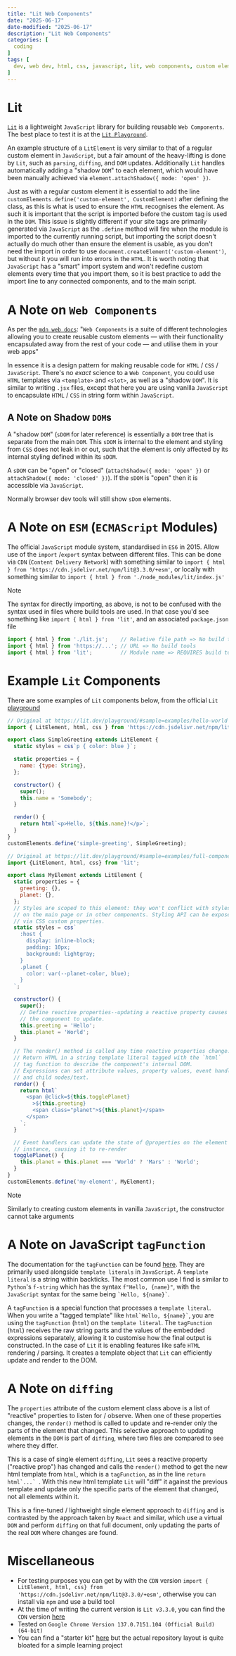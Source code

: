 ```yaml
---
title: "Lit Web Components"
date: "2025-06-17"
date-modified: "2025-06-17"
description: "Lit Web Components"
categories: [
  coding
]
tags: [
  dev, web dev, html, css, javascript, lit, web components, custom element, shadow dom, diffing, esm, ecma script modules, react, reactive property, reactive prop, tagFunction, tag function, template literal, template
]
---
```


# Lit
[`Lit`](https://lit.dev/) is a lightweight `JavaScript` library for building reusable `Web Components`. The best place to test it is at the [`Lit Playground`](https://lit.dev/playground/#sample=examples/hello-world).

An example structure of a `LitElement` is very similar to that of a regular custom element in `JavaScript`, but a fair amount of the heavy-lifting is done by `Lit`, such as `parsing`, `diffing`, and `DOM` updates. Additionally `Lit` handles automatically adding a "shadow `DOM`" to each element, which would have been manually achieved via `element.attachShadow({ mode: 'open' })`.

Just as with a regular custom element it is essential to add the line `customElements.define('custom-element', CustomElement)` after defining the class, as this is what is used to ensure the `HTML` recognises the element. As such it is important that the script is imported before the custom tag is used in the `DOM`. This issue is slightly different if your site tags are primarily generated via `JavaScript` as the `.define` method will fire when the module is imported to the currently running script, but importing the script doesn't actually do much other than ensure the element is usable, as you don't need the import in order to use `document.createElement('custom-element')`, but without it you will run into errors in the `HTML`. It is worth noting that `JavaScript` has a "smart" import system and won't redefine custom elements every time that you import them, so it is best practice to add the import line to any connected components, and to the main script.

# A Note on `Web Components`
As per the [`mdn web docs`](https://developer.mozilla.org/en-US/docs/Web/API/Web_components): "`Web Components` is a suite of different technologies allowing you to create reusable custom elements — with their functionality encapsulated away from the rest of your code — and utilise them in your web apps"

In essence it is a design pattern for making reusable code for `HTML` / `CSS` / `JavaScript`. There's no *exact* science to a `Web Component`, you could use `HTML` templates via `<template>` and `<slot>`, as well as a "shadow `DOM`". It is similar to writing `.jsx` files, except that here you are using vanilla `JavaScript` to encapsulate `HTML` / `CSS` in string form within `JavaScript`.

## A Note on Shadow `DOM`s
A "shadow `DOM`" (`sDOM` for later reference) is essentially a `DOM` tree that is separate from the main `DOM`. This `sDOM` is internal to the element and styling from `CSS` does not leak in or out, such that the element is only affected by its internal styling defined within its `sDOM`.

A `sDOM` can be "open" or "closed" (`attachShadow({ mode: 'open' })` or `attachShadow({ mode: 'closed' })`). If the `sDOM` is "open" then it is accessible via `JavaScript`.

Normally browser dev tools will still show `sDom` elements.

# A Note on `ESM` (`ECMAScript` Modules)
The official `JavaScript` module system, standardised in `ES6` in 2015. Allow use of the `import` /`export` syntax between different files. This can be done via `CDN` (`Content Delivery Network`) with something similar to `import { html } from 'https://cdn.jsdelivr.net/npm/lit@3.3.0/+esm'`, or locally with something similar to `import { html } from './node_modules/lit/index.js'`

> [!NOTE]
> The syntax for directly importing, as above, is not to be confused with the syntax used in files where build tools are used. In that case you'd see something like `import { html } from 'lit'`, and an associated `package.json` file
> ```javascript
> import { html } from './lit.js';    // Relative file path => No build tools
> import { html } from 'https://...'; // URL => No build tools
> import { html } from 'lit';         // Module name => REQUIRES build tools
> ```

# Example `Lit` Components
There are some examples of `Lit` components below, from the official `Lit` [playground](https://lit.dev/playground/)

```javascript
// Original at https://lit.dev/playground/#sample=examples/hello-world
import { LitElement, html, css } from 'https://cdn.jsdelivr.net/npm/lit@3.3.0/+esm';

export class SimpleGreeting extends LitElement {
  static styles = css`p { color: blue }`;

  static properties = {
    name: {type: String},
  };

  constructor() {
    super();
    this.name = 'Somebody';
  }

  render() {
    return html`<p>Hello, ${this.name}!</p>`;
  }
}
customElements.define('simple-greeting', SimpleGreeting);
```

```javascript
// Original at https://lit.dev/playground/#sample=examples/full-component
import {LitElement, html, css} from 'lit';

export class MyElement extends LitElement {
  static properties = {
    greeting: {},
    planet: {},
  };
  // Styles are scoped to this element: they won't conflict with styles
  // on the main page or in other components. Styling API can be exposed
  // via CSS custom properties.
  static styles = css`
    :host {
      display: inline-block;
      padding: 10px;
      background: lightgray;
    }
    .planet {
      color: var(--planet-color, blue);
    }
  `;

  constructor() {
    super();
    // Define reactive properties--updating a reactive property causes
    // the component to update.
    this.greeting = 'Hello';
    this.planet = 'World';
  }

  // The render() method is called any time reactive properties change.
  // Return HTML in a string template literal tagged with the `html`
  // tag function to describe the component's internal DOM.
  // Expressions can set attribute values, property values, event handlers,
  // and child nodes/text.
  render() {
    return html`
      <span @click=${this.togglePlanet}
        >${this.greeting}
        <span class="planet">${this.planet}</span>
      </span>
    `;
  }

  // Event handlers can update the state of @properties on the element
  // instance, causing it to re-render
  togglePlanet() {
    this.planet = this.planet === 'World' ? 'Mars' : 'World';
  }
}
customElements.define('my-element', MyElement);
```

> [!NOTE]
> Similarly to creating custom elements in vanilla `JavaScript`, the constructor cannot take arguments

# A Note on JavaScript `tagFunction`
The documentation for the `tagFunction` can be found [here](https://developer.mozilla.org/en-US/docs/Web/JavaScript/Reference/Template_literals#tagfunction). They are primarily used alongside `template literals` in `JavaScript`. A `template literal` is a string within backticks. The most common use I find is similar to `Python`'s `f-string` which has the syntax `f"Hello, {name}"`, with the `JavaScript` syntax for the same being `` `Hello, ${name}` ``.

A `tagFunction` is a special function that processes a `template literal`. When you write a "tagged template" like `` html`Hello, ${name}` ``, you are using the `tagFunction` (`html`) on the `template literal`. The `tagFunction` (`html`) receives the raw string parts and the values of the embedded expressions separately, allowing it to customise how the final output is constructed. In the case of `Lit` it is enabling features like safe `HTML` rendering / parsing. It creates a template object that `Lit` can efficiently update and render to the DOM.

# A Note on `diffing`
The `properties` attribute of the custom element class above is a list of "reactive" properties to listen for / observe. When one of these properties changes, the `render()` method is called to update and re-render only the parts of the element that changed. This selective approach to updating elements in the `DOM` is part of `diffing`, where two files are compared to see where they differ.

This is a case of single element `diffing`, `Lit` sees a reactive property ("reactive prop") has changed and calls the `render()` method to get the new html template from `html`, which is a `tagFunction`, as in the line ``return html`...` ``. With this new html template `Lit` will "diff" it against the previous template and update only the specific parts of the element that changed, not all elements within it.

This is a fine-tuned / lightweight single element approach to `diffing` and is contrasted by the approach taken by `React` and similar, which use a virtual `DOM` and perform `diffing` on that full document, only updating the parts of the real `DOM` where changes are found.

# Miscellaneous
- For testing purposes you can get by with the `CDN` version `import { LitElement, html, css} from 'https://cdn.jsdelivr.net/npm/lit@3.3.0/+esm'`, otherwise you can install via `npm` and use a build tool
- At the time of writing the current version is `Lit v3.3.0`, you can find the `CDN` version [here](https://www.jsdelivr.com/package/npm/lit)
- Tested on `Google Chrome Version 137.0.7151.104 (Official Build) (64-bit)`
- You can find a "starter kit" [here](https://github.com/lit/lit-element-starter-js) but the actual repository layout is quite bloated for a simple learning project